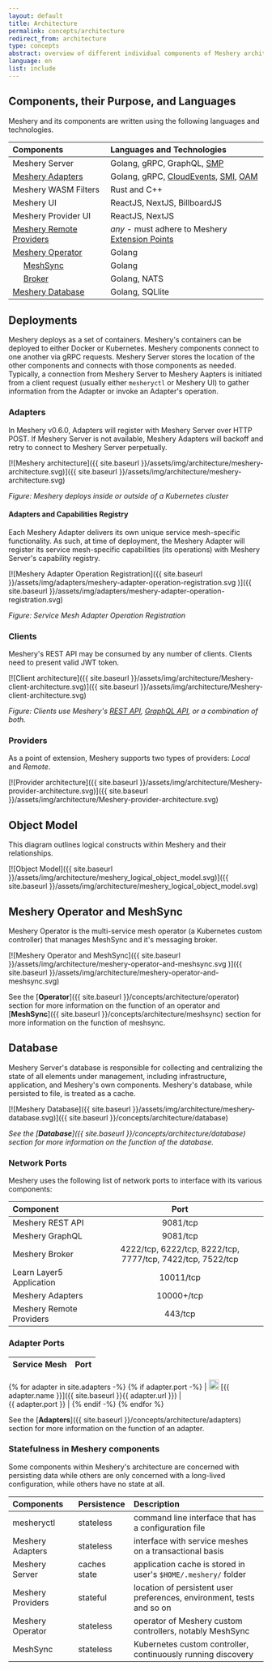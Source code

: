 ```yaml
---
layout: default
title: Architecture
permalink: concepts/architecture
redirect_from: architecture
type: concepts
abstract: overview of different individual components of Meshery architecture and how they interact as a system.
language: en
list: include
---
```


## Components, their Purpose, and Languages

Meshery and its components are written using the following languages and technologies.

| Components                                                           | Languages and Technologies                                                        |
| :------------------------------------------------------------------- | :-------------------------------------------------------------------------------- |
| Meshery Server                                                       | Golang, gRPC, GraphQL, [SMP](https://smp-spec.io)                                 |
| [Meshery Adapters](/concepts/architecture/adapters)                  | Golang, gRPC, [CloudEvents](https://cloudevents.io/), [SMI](https://smi-spec.io), [OAM](https://oam.dev)  |
| Meshery WASM Filters                                                 | Rust and C++                                                                      |
| Meshery UI                                                           | ReactJS, NextJS, BillboardJS                                                      |
| Meshery Provider UI                                                  | ReactJS, NextJS                                                                   |
| [Meshery Remote Providers](/extensibility/providers)                 | _any_ - must adhere to Meshery [Extension Points]({{site.baseurl}}/extensibility) |
| [Meshery Operator](/concepts/architecture/operator)                  | Golang                                                                            |
| &nbsp;&nbsp;&nbsp;&nbsp; [MeshSync](/concepts/architecture/meshsync) | Golang                                                                            |
| &nbsp;&nbsp;&nbsp;&nbsp; [Broker](/concepts/architecture/broker)     | Golang, NATS                                                                      |
| [Meshery Database](/concepts/architecture/database)                  | Golang, SQLlite                                                                   |

## Deployments

Meshery deploys as a set of containers. Meshery's containers can be deployed to either Docker or Kubernetes. Meshery components connect to one another via gRPC requests. Meshery Server stores the location of the other components and connects with those components as needed. Typically, a connection from Meshery Server to Meshery Aapters is initiated from a client request (usually either `mesheryctl` or Meshery UI) to gather information from the Adapter or invoke an Adapter's operation.

### Adapters

In Meshery v0.6.0, Adapters will register with Meshery Server over HTTP POST. If Meshery Server is not available, Meshery Adapters will backoff and retry to connect to Meshery Server perpetually.

[![Meshery architecture]({{ site.baseurl }}/assets/img/architecture/meshery-architecture.svg)]({{ site.baseurl }}/assets/img/architecture/meshery-architecture.svg)

_Figure: Meshery deploys inside or outside of a Kubernetes cluster_

#### Adapters and Capabilities Registry

Each Meshery Adapter delivers its own unique service mesh-specific functionality. As such, at time of deployment, the Meshery Adapter will register its service mesh-specific capabilities (its operations) with Meshery Server's capability registry.

[![Meshery Adapter Operation Registration]({{ site.baseurl }}/assets/img/adapters/meshery-adapter-operation-registration.svg
)]({{ site.baseurl }}/assets/img/adapters/meshery-adapter-operation-registration.svg)

_Figure: Service Mesh Adapter Operation Registration_

### Clients

Meshery's REST API may be consumed by any number of clients. Clients need to present valid JWT token.

[![Client architecture]({{ site.baseurl }}/assets/img/architecture/Meshery-client-architecture.svg)]({{ site.baseurl }}/assets/img/architecture/Meshery-client-architecture.svg)

_Figure: Clients use Meshery's [REST API](extensibility/api#rest), [GraphQL API](extensibility/api#graphql), or a combination of both._

### Providers

As a point of extension, Meshery supports two types of providers: _Local_ and _Remote_.

[![Provider architecture]({{ site.baseurl }}/assets/img/architecture/Meshery-provider-architecture.svg)]({{ site.baseurl }}/assets/img/architecture/Meshery-provider-architecture.svg)

## Object Model

This diagram outlines logical constructs within Meshery and their relationships.

[![Object Model]({{ site.baseurl }}/assets/img/architecture/meshery_logical_object_model.svg)]({{ site.baseurl }}/assets/img/architecture/meshery_logical_object_model.svg)

## Meshery Operator and MeshSync

Meshery Operator is the multi-service mesh operator (a Kubernetes custom controller) that manages MeshSync and it's messaging broker.

[![Meshery Operator and MeshSync]({{ site.baseurl }}/assets/img/architecture/meshery-operator-and-meshsync.svg
)]({{ site.baseurl }}/assets/img/architecture/meshery-operator-and-meshsync.svg)

See the [**Operator**]({{ site.baseurl }}/concepts/architecture/operator) section for more information on the function of an operator and [**MeshSync**]({{ site.baseurl }}/concepts/architecture/meshsync) section for more information on the function of meshsync.

## Database

Meshery Server's database is responsible for collecting and centralizing the state of all elements under management, including infrastructure, application, and Meshery's own components. Meshery's database, while persisted to file, is treated as a cache.

[![Meshery Database]({{ site.baseurl }}/assets/img/architecture/meshery-database.svg)]({{ site.baseurl }}/concepts/architecture/database)

_See the [**Database**]({{ site.baseurl }}/concepts/architecture/database) section for more information on the function of the database._

### **Network Ports**

Meshery uses the following list of network ports to interface with its various components:

| Component                |                            Port                            |
| :----------------------- | :--------------------------------------------------------: |
| Meshery REST API         |                          9081/tcp                          |
| Meshery GraphQL          |                          9081/tcp                          |
| Meshery Broker           | 4222/tcp, 6222/tcp, 8222/tcp, 7777/tcp, 7422/tcp, 7522/tcp |
| Learn Layer5 Application |                         10011/tcp                          |
| Meshery Adapters         |                         10000+/tcp                         |
| Meshery Remote Providers |                          443/tcp                           |

### **Adapter Ports**

| Service Mesh | Port |
| :----------- | ---: |
{% for adapter in site.adapters -%}
{% if adapter.port -%}
| <img src="{{ adapter.image }}" style="width:20px" /> [{{ adapter.name }}]({{ site.baseurl }}{{ adapter.url }}) |&nbsp; &nbsp; &nbsp; &nbsp; &nbsp; &nbsp; &nbsp; &nbsp; &nbsp; &nbsp; &nbsp; &nbsp; &nbsp; &nbsp; &nbsp;&nbsp; &nbsp; &nbsp; &nbsp; &nbsp; &nbsp; {{ adapter.port }} |
{% endif -%}
{% endfor %}

See the [**Adapters**]({{ site.baseurl }}/concepts/architecture/adapters) section for more information on the function of an adapter.

### **Statefulness in Meshery components**

Some components within Meshery's architecture are concerned with persisting data while others are only
concerned with a long-lived configuration, while others have no state at all.

| Components        | Persistence  | Description                                                           |
| :---------------- | :----------- | :-------------------------------------------------------------------- |
| mesheryctl        | stateless    | command line interface that has a configuration file                  |
| Meshery Adapters  | stateless    | interface with service meshes on a transactional basis                |
| Meshery Server    | caches state | application cache is stored in user's `$HOME/.meshery/` folder        |
| Meshery Providers | stateful     | location of persistent user preferences, environment, tests and so on |
| Meshery Operator  | stateless    | operator of Meshery custom controllers, notably MeshSync              |
| MeshSync          | stateless    | Kubernetes custom controller, continuously running discovery          |
